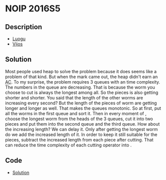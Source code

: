 # NOIP 2016S5

## Description

- [Luogu](https://www.luogu.com.cn/problem/P2827)
- [Vijos](https://www.vijos.org/p/2007)

## Solution

Most people used heap to solve the problem because it does seems like a problem of that kind. But when the mark came out, the heap didn't earn an <abbr title="Accepted">AC</abbr>.
To my surprise, the problem requires 3 queues with an <data value="o{O}o{(}v{n}o{+}v{m}o{)}"></data> time complexity. The numbers in the queue are decreasing. That is because the worm you choose to cut is always the longest among all. So the pieces is also getting shorter and shorter. You said that the length of the other worms are increasing every second? But the length of the pieces of worm are getting longer and longer as well. That makes the queues monotonic. So at first, put all the worms in the first queue and sort it. Then in every moment of <data value="o{[}c{1}o{,}v{m}o{]}"></data>, choose the longest worm from the heads of the 3 queues, cut it into two pieces and put them into the second queue and the third queue. How about the increasing length? We can delay it. Only after getting the longest worm do we add the increased length of it. In order to keep it still suitable for the pieces, subtract the increased length from each piece after cutting. That can reduce the time complexity of each cutting operator into <data value="o{O}o{(}c{1}o{)}"></data>.

## Code

- [Solution](NOIP.2016S5.0.cpp)
